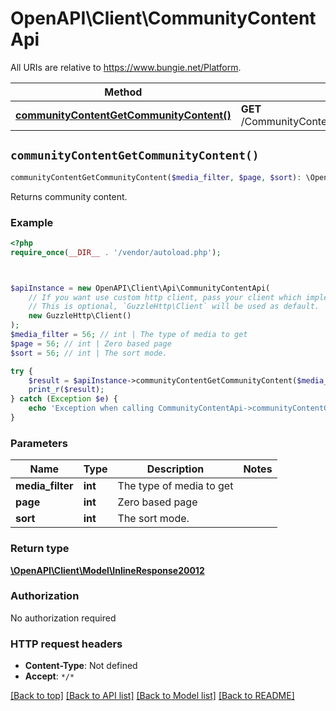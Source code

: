 # OpenAPI\Client\CommunityContentApi

All URIs are relative to https://www.bungie.net/Platform.

Method | HTTP request | Description
------------- | ------------- | -------------
[**communityContentGetCommunityContent()**](CommunityContentApi.md#communityContentGetCommunityContent) | **GET** /CommunityContent/Get/{sort}/{mediaFilter}/{page}/ | 


## `communityContentGetCommunityContent()`

```php
communityContentGetCommunityContent($media_filter, $page, $sort): \OpenAPI\Client\Model\InlineResponse20012
```



Returns community content.

### Example

```php
<?php
require_once(__DIR__ . '/vendor/autoload.php');



$apiInstance = new OpenAPI\Client\Api\CommunityContentApi(
    // If you want use custom http client, pass your client which implements `GuzzleHttp\ClientInterface`.
    // This is optional, `GuzzleHttp\Client` will be used as default.
    new GuzzleHttp\Client()
);
$media_filter = 56; // int | The type of media to get
$page = 56; // int | Zero based page
$sort = 56; // int | The sort mode.

try {
    $result = $apiInstance->communityContentGetCommunityContent($media_filter, $page, $sort);
    print_r($result);
} catch (Exception $e) {
    echo 'Exception when calling CommunityContentApi->communityContentGetCommunityContent: ', $e->getMessage(), PHP_EOL;
}
```

### Parameters

Name | Type | Description  | Notes
------------- | ------------- | ------------- | -------------
 **media_filter** | **int**| The type of media to get |
 **page** | **int**| Zero based page |
 **sort** | **int**| The sort mode. |

### Return type

[**\OpenAPI\Client\Model\InlineResponse20012**](../Model/InlineResponse20012.md)

### Authorization

No authorization required

### HTTP request headers

- **Content-Type**: Not defined
- **Accept**: `*/*`

[[Back to top]](#) [[Back to API list]](../../README.md#endpoints)
[[Back to Model list]](../../README.md#models)
[[Back to README]](../../README.md)
